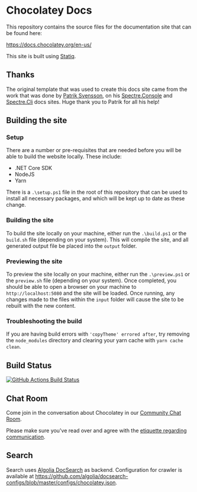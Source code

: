 # Chocolatey Docs

This repository contains the source files for the documentation site that can be found here:

https://docs.chocolatey.org/en-us/

This site is built using [Statiq](https://statiq.dev/).

## Thanks

The original template that was used to create this docs site came from the work that was done by [Patrik Svensson](https://github.com/patriksvensson), on his [Spectre.Console](https://spectresystems.github.io/spectre.console/) and [Spectre.Cli](https://spectresystems.github.io/spectre.cli/) docs sites. Huge thank you to Patrik for all his help!

## Building the site

### Setup

There are a number or pre-requisites that are needed before you will be able to build the website locally.  These include:

* .NET Core SDK
* NodeJS
* Yarn

There is a `.\setup.ps1` file in the root of this repository that can be used to install all necessary packages, and which will be kept up to date as these change.

### Building the site

To build the site locally on your machine, either run the `.\build.ps1` or the `build.sh` file (depending on your system).  This will compile the site, and all generated output file be placed into the `output` folder.

### Previewing the site

To preview the site locally on your machine, either run the `.\preview.ps1` or the `preview.sh` file (depending on your system).  Once completed, you should be able to open a browser on your machine to `http://localhost:5080` and the site will be loaded.  Once running, any changes made to the files within the `input` folder will cause the site to be rebuilt with the new content.

### Troubleshooting the build

If you are having build errors with `'copyTheme' errored after`, try removing the `node_modules` directory and clearing your yarn cache with `yarn cache clean`.

## Build Status

[![GitHub Actions Build Status](https://github.com/chocolatey/docs/workflows/Publish%20Documentation/badge.svg)](https://github.com/chocolatey/docs/actions?query=workflow%3A%22Build+Pull+Request%22)

## Chat Room
Come join in the conversation about Chocolatey in our [Community Chat Room](https://ch0.co/community).

Please make sure you've read over and agree with the [etiquette regarding communication](https://github.com/chocolatey/choco/blob/master/README.md#etiquette-regarding-communication).

## Search

Search uses [Algolia DocSearch](https://docsearch.algolia.com/) as backend.
Configuration for crawler is available at https://github.com/algolia/docsearch-configs/blob/master/configs/chocolatey.json.